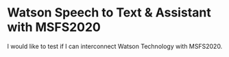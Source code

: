 # Watson Speech to Text & Assistant with MSFS2020

I would like to test if I can interconnect Watson Technology with MSFS2020.